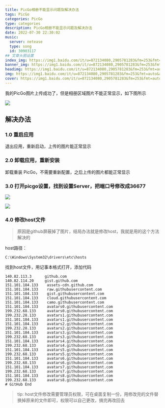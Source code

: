 ```yaml
---
title: PicGo相册不能显示问题及解决办法
tags: PicGo
categories: PicGo
type: categories
description: PicGo相册不能显示问题及解决办法
date: 2022-07-30 22:30:02
music:
  server: netease
  type: song
  id: 30903117
## 文章头图设置
index_img: https://img1.baidu.com/it/u=872134080,2905781283&fm=253&fmt=auto&app=120&f=JPEG?w=889&h=500
banner_img: https://img1.baidu.com/it/u=872134080,2905781283&fm=253&fmt=auto&app=120&f=JPEG?w=889&h=500
headimg: https://img1.baidu.com/it/u=872134080,2905781283&fm=253&fmt=auto&app=120&f=JPEG?w=889&h=500
img: https://img1.baidu.com/it/u=872134080,2905781283&fm=253&fmt=auto&app=120&f=JPEG?w=889&h=500
cover: https://img1.baidu.com/it/u=872134080,2905781283&fm=253&fmt=auto&app=120&f=JPEG?w=889&h=500
---
```


我的PicGo图片上传成功了，但是相册区域图片不能正常显示，如下图所示

![](https://cdn.jsdelivr.net/gh/txw1314/blog-img@main/img/209.png)

## 解决办法

### 1.0 重启应用

退出应用，重新启动，上传的图片能正常显示

### 2.0 卸载应用，重新安装

卸载重装 PicGo，不需要重新配置，之后上传的图片都能正常显示

### 3.0 打开picgo设置，找到设置Server，把端口号修改成36677

![](https://cdn.jsdelivr.net/gh/txw1314/blog-img@main/img/image-20220730224030434.png)

![](https://cdn.jsdelivr.net/gh/txw1314/blog-img@main/img/image-20220730224111600.png)

### 4.0 修改host文件

> 原因是github屏蔽掉了图片，结局办法就是修改host，我就是用的这个方法解决的

host路径：

```
C:\Windows\System32\drivers\etc\hosts
```

找到host文件，用记事本格式打开，添加代码

```# GitHub Start 
140.82.113.3      github.com
140.82.114.20     gist.github.com
151.101.184.133    assets-cdn.github.com
151.101.184.133    raw.githubusercontent.com
151.101.184.133    gist.githubusercontent.com
151.101.184.133    cloud.githubusercontent.com
151.101.184.133    camo.githubusercontent.com
151.101.184.133    avatars0.githubusercontent.com
199.232.68.133     avatars0.githubusercontent.com
199.232.28.133     avatars1.githubusercontent.com
151.101.184.133    avatars1.githubusercontent.com
151.101.184.133    avatars2.githubusercontent.com
199.232.28.133     avatars2.githubusercontent.com
151.101.184.133    avatars3.githubusercontent.com
199.232.68.133     avatars3.githubusercontent.com
151.101.184.133    avatars4.githubusercontent.com
199.232.68.133     avatars4.githubusercontent.com
151.101.184.133    avatars5.githubusercontent.com
199.232.68.133     avatars5.githubusercontent.com
151.101.184.133    avatars6.githubusercontent.com
199.232.68.133     avatars6.githubusercontent.com
151.101.184.133    avatars7.githubusercontent.com
199.232.68.133     avatars7.githubusercontent.com
151.101.184.133    avatars8.githubusercontent.com
199.232.68.133     avatars8.githubusercontent.com
# GitHub End
```

> tip: host文件修改需要管理员权限，可在桌面复制一份，用修改完的文件替换掉原来的文件即可，权限可以自己更改，搞完再改回去
